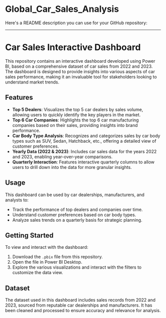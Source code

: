 # Global_Car_Sales_Analysis
Here's a README description you can use for your GitHub repository:

---

# Car Sales Interactive Dashboard

This repository contains an interactive dashboard developed using Power BI, based on a comprehensive dataset of car sales from 2022 and 2023. The dashboard is designed to provide insights into various aspects of car sales performance, making it an invaluable tool for stakeholders looking to understand market trends.

## Features

- **Top 5 Dealers**: Visualizes the top 5 car dealers by sales volume, allowing users to quickly identify the key players in the market.
- **Top 6 Car Companies**: Highlights the top 6 car manufacturing companies based on their sales, providing insights into brand performance.
- **Car Body Type Analysis**: Recognizes and categorizes sales by car body types such as SUV, Sedan, Hatchback, etc., offering a detailed view of customer preferences.
- **Yearly Data (2022 & 2023)**: Includes car sales data for the years 2022 and 2023, enabling year-over-year comparisons.
- **Quarterly Interaction**: Features interactive quarterly columns to allow users to drill down into the data for more granular insights.

## Usage

This dashboard can be used by car dealerships, manufacturers, and analysts to:

- Track the performance of top dealers and companies over time.
- Understand customer preferences based on car body types.
- Analyze sales trends on a quarterly basis for strategic planning.

## Getting Started

To view and interact with the dashboard:

1. Download the `.pbix` file from this repository.
2. Open the file in Power BI Desktop.
3. Explore the various visualizations and interact with the filters to customize the data view.

## Dataset

The dataset used in this dashboard includes sales records from 2022 and 2023, sourced from reputable car dealerships and manufacturers. It has been cleaned and processed to ensure accuracy and relevance for analysis.

